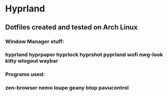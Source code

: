 # Hyprland

## Dotfiles created and tested on Arch Linux

### Window Manager stuff:
### hyprland hyprpaper hyprlock hyprshot pyprland wofi nwg-look kitty wlogout waybar

### Programs used:
### zen-browser nemo loupe geany btop pavucontrol
